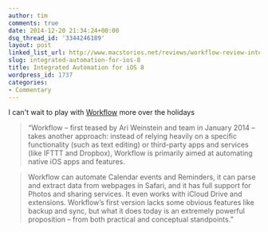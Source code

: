 ```yaml
---
author: tim
comments: true
date: 2014-12-20 21:34:24+00:00
dsq_thread_id: '3344246189'
layout: post
linked_list_url: http://www.macstories.net/reviews/workflow-review-integrated-automation-for-ios-8/
slug: integrated-automation-for-ios-8
title: Integrated Automation for iOS 8
wordpress_id: 1737
categories:
- Commentary
---
```


I can't wait to play with
[Workflow](https://appsto.re/us/2IzJ2.i&at=11laRZ&ct=LCP) more over the
holidays

> “Workflow – first teased by Ari Weinstein and team in January 2014 – takes
another approach: instead of relying heavily on a specific functionality (such
as text editing) or third-party apps and services (like IFTTT and Dropbox),
Workflow is primarily aimed at automating native iOS apps and features.

>

> Workflow can automate Calendar events and Reminders, it can parse and
extract data from webpages in Safari, and it has full support for Photos and
sharing services. It even works with iCloud Drive and extensions. Workflow’s
first version lacks some obvious features like backup and sync, but what it
does today is an extremely powerful proposition – from both practical and
conceptual standpoints.”

